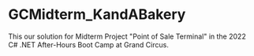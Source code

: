 # GCMidterm_KandABakery
This our solution for Midterm Project "Point of Sale Terminal" in the 2022 C# .NET After-Hours Boot Camp at Grand Circus.
